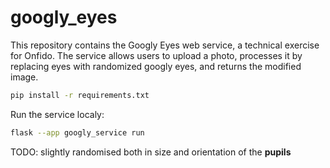 # googly_eyes
This repository contains the Googly Eyes web service, a technical exercise for Onfido. The service allows users to upload a photo, processes it by replacing eyes with randomized googly eyes, and returns the modified image.

```bash
pip install -r requirements.txt
```

Run the service localy:
```bash
flask --app googly_service run
```

TODO: slightly randomised both in size and orientation of the **pupils**
